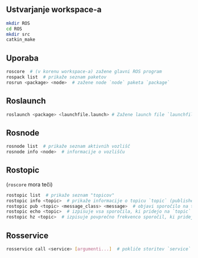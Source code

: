 ## Ustvarjanje workspace-a

```bash
mkdir ROS
cd ROS
mkdir src
catkin_make
```

## Uporaba
```bash
roscore  # (v korenu workspace-a) zažene glavni ROS program
rospack list  # prikaže seznam paketov
rosrun <package> <node>  # zažene node `node` paketa `package`
```

## Roslaunch
```bash
roslaunch <package> <launchfile.launch> # Zažene launch file `launchfile.launch` v paketu `package`. Uporabno za zaganjanje več node-ov hkrati.
```

## Rosnode
```bash
rosnode list  # prikaže seznam aktivnih vozlišč
rosnode info <node>  # informacije o vozlišču
```

## Rostopic
(`roscore` mora teči)
```bash
rostopic list  # prikaže seznam "topicov"
rostopic info <topic>  # prikaže informacije o topicu `topic` (publisherji in subscriberji)
rostopic pub <topic> <message_class> <message>  # objavi sporočilo na topicu `topic`
rostopic echo <topic>  # izpisuje vsa sporočila, ki pridejo na `topic`
rostopic hz <topic>  # izpisuje povprečno frekvenco sporočil, ki pridejo na `topic`
```

## Rosservice
```bash
rosservice call <service> [argumenti...]  # pokliče storitev `service` s podanimi argumenti
```